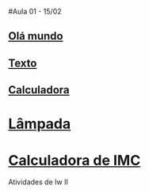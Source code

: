 #Aula 01 - 15/02
## [Olá mundo](https://rackaraujo.github.io/IW-II/Aula%201/ola%20mundo/)
## [Texto](https://rackaraujo.github.io/IW-II/Aula%201/texto/)
## [Calculadora](https://rackaraujo.github.io/IW-II/Aula%201/calculadora/)

# [Lâmpada](https://rackaraujo.github.io/IW-II/Exercicio%20lampada/)

# [Calculadora de IMC](https://rackaraujo.github.io/IW-II/calculadora%20de%20imc/)


Atividades de Iw II
